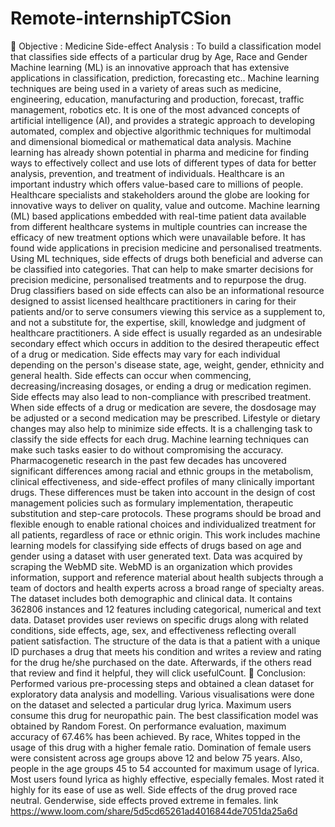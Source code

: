 # Remote-internshipTCSion
	Objective : 
Medicine Side-effect Analysis : To build a classification model that classifies side effects of a particular drug by Age, Race and Gender
Machine learning (ML) is an innovative approach that has extensive applications in classification, prediction, forecasting etc.. Machine learning techniques are being used in a variety of areas such as medicine, engineering, education, manufacturing and production, forecast, traffic management, robotics etc. It is one of the most advanced concepts of artificial intelligence (AI), and provides a strategic approach to developing automated, complex and objective algorithmic techniques for multimodal and dimensional biomedical or mathematical data analysis. Machine learning has already shown potential in pharma and medicine for finding ways to effectively collect and use lots of different types of data for better analysis, prevention, and treatment of individuals.
Healthcare is an important industry which offers value-based care to millions of people. Healthcare specialists and stakeholders around the globe are looking for innovative ways to deliver on quality, value and outcome. Machine learning (ML) based applications embedded with real-time patient data available from different healthcare systems in multiple countries can increase the efficacy of new treatment options which were unavailable before. It has found wide applications in precision medicine and personalised treatments. Using ML techniques, side effects of drugs both beneficial and adverse can be classified into categories. That can help to make smarter decisions for precision medicine, personalised treatments and to repurpose the drug. Drug classifiers based on side effects can also be an informational resource designed to assist licensed healthcare practitioners in caring for their patients and/or to serve consumers viewing this service as a supplement to, and not a substitute for, the expertise, skill, knowledge and judgment of healthcare practitioners.
A side effect is usually regarded as an undesirable secondary effect which occurs in addition to the desired therapeutic effect of a drug or medication. Side effects may vary for each individual depending on the person's disease state, age, weight, gender, ethnicity and general health. Side effects can occur when commencing, decreasing/increasing dosages, or ending a drug or medication regimen. Side effects may also lead to non-compliance with prescribed treatment. When side effects of a drug or medication are severe, the dosdosage may be adjusted or a second medication may be prescribed. Lifestyle or dietary changes may also help to minimize side effects. It is a challenging task to classify the side effects for each drug. Machine learning techniques can make such tasks easier to do without compromising the accuracy. Pharmacogenetic research in the past few decades has uncovered significant differences among racial and ethnic groups in the metabolism, clinical effectiveness, and side-effect profiles of many clinically important drugs. These differences must be taken into account in the design of cost management policies such as formulary implementation, therapeutic substitution and step-care protocols. These programs should be broad and flexible enough to enable rational choices and individualized treatment for all patients, regardless of race or ethnic origin.
This work includes machine learning models for classifying side effects of drugs based on age and gender using a dataset with user generated text. Data was acquired by scraping the WebMD site. WebMD is an organization which provides information, support and reference material about health subjects through a team of doctors and health experts across a broad range of specialty areas. The dataset includes both demographic and clinical data. It contains 362806 instances and 12 features including categorical, numerical and text data. Dataset provides user reviews on specific drugs along with related conditions, side effects, age, sex, and effectiveness reflecting overall patient satisfaction. The structure of the data is that a patient with a unique ID purchases a drug that meets his condition and writes a review and rating for the drug he/she purchased on the date. Afterwards, if the others read that review and find it helpful, they will click usefulCount.
	Conclusion:
Performed various pre-processing steps and obtained a clean dataset for exploratory data analysis and modelling. Various visualisations were done on the dataset and selected a particular drug lyrica. Maximum users consume this drug for neuropathic pain. The best classification model was obtained by Random Forest. On performance evaluation, maximum accuracy of 67.46% has been achieved. By race, Whites topped in the usage of this drug with a higher female ratio. Domination of female users were consistent across age groups above 12 and below 75 years. Also, people in the age groups 45 to 54 accounted for maximum usage of lyrica. Most users found lyrica as highly effective, especially females. Most rated it highly for its ease of use as well. Side effects of the drug proved race neutral. Genderwise, side effects proved extreme in females.
link
https://www.loom.com/share/5d5cd65261ad4016844de7051da25a6d
